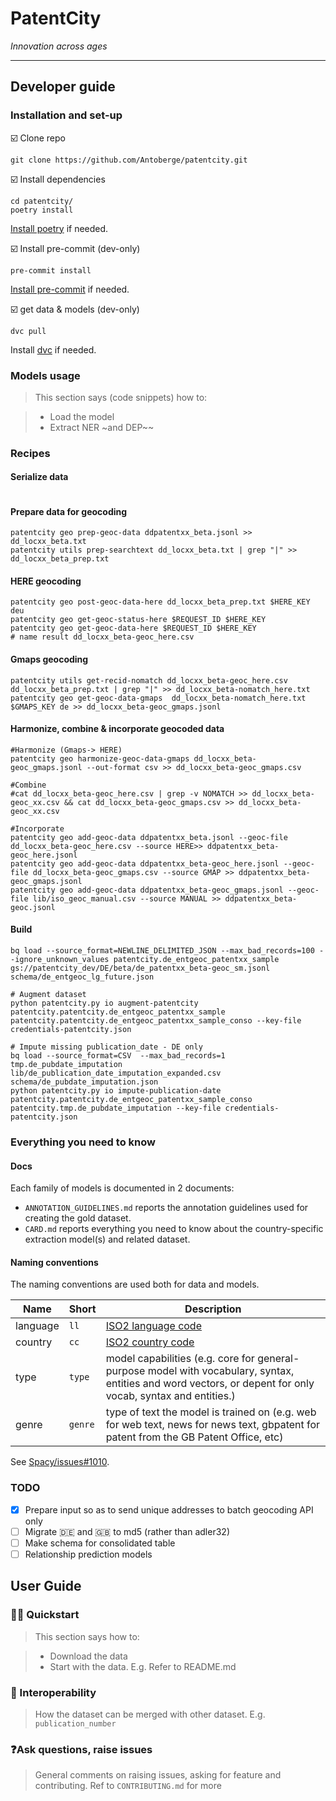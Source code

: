 # PatentCity

*Innovation across ages*

***

## Developer guide

### Installation and set-up


:ballot_box_with_check: Clone repo

```shell script
git clone https://github.com/Antoberge/patentcity.git

```

:ballot_box_with_check: Install dependencies

```shell script
cd patentcity/
poetry install
```

[Install poetry](https://python-poetry.org/) if needed.


:ballot_box_with_check: Install pre-commit (dev-only)

```shell script
pre-commit install
```

[Install pre-commit](https://pre-commit.com) if needed.

:ballot_box_with_check: get data & models (dev-only)

```shell script
dvc pull
```

Install [dvc](https://dvc.org/) if needed.

### Models usage

> This section says (code snippets) how to:

>- Load the model
>- Extract NER ~and DEP~~

### Recipes

#### Serialize data

````shell script

````

#### Prepare data for geocoding

````shell script
patentcity geo prep-geoc-data ddpatentxx_beta.jsonl >> dd_locxx_beta.txt
patentcity utils prep-searchtext dd_locxx_beta.txt | grep "|" >> dd_locxx_beta_prep.txt
````

#### HERE geocoding

````shell script
patentcity geo post-geoc-data-here dd_locxx_beta_prep.txt $HERE_KEY deu
patentcity geo get-geoc-status-here $REQUEST_ID $HERE_KEY
patentcity geo get-geoc-data-here $REQUEST_ID $HERE_KEY
# name result dd_locxx_beta-geoc_here.csv
````

#### Gmaps geocoding

````shell script
patentcity utils get-recid-nomatch dd_locxx_beta-geoc_here.csv dd_locxx_beta_prep.txt | grep "|" >> dd_locxx_beta-nomatch_here.txt
patentcity geo get-geoc-data-gmaps  dd_locxx_beta-nomatch_here.txt $GMAPS_KEY de >> dd_locxx_beta-geoc_gmaps.jsonl
````

#### Harmonize, combine & incorporate geocoded data

```shell script
#Harmonize (Gmaps-> HERE)
patentcity geo harmonize-geoc-data-gmaps dd_locxx_beta-geoc_gmaps.jsonl --out-format csv >> dd_locxx_beta-geoc_gmaps.csv

#Combine
#cat dd_locxx_beta-geoc_here.csv | grep -v NOMATCH >> dd_locxx_beta-geoc_xx.csv && cat dd_locxx_beta-geoc_gmaps.csv >> dd_locxx_beta-geoc_xx.csv

#Incorporate
patentcity geo add-geoc-data ddpatentxx_beta.jsonl --geoc-file dd_locxx_beta-geoc_here.csv --source HERE>> ddpatentxx_beta-geoc_here.jsonl
patentcity geo add-geoc-data ddpatentxx_beta-geoc_here.jsonl --geoc-file dd_locxx_beta-geoc_gmaps.csv --source GMAP >> ddpatentxx_beta-geoc_gmaps.jsonl
patentcity geo add-geoc-data ddpatentxx_beta-geoc_gmaps.jsonl --geoc-file lib/iso_geoc_manual.csv --source MANUAL >> ddpatentxx_beta-geoc.jsonl
```

#### Build

````shell script
bq load --source_format=NEWLINE_DELIMITED_JSON --max_bad_records=100 --ignore_unknown_values patentcity.de_entgeoc_patentxx_sample gs://patentcity_dev/DE/beta/de_patentxx_beta-geoc_sm.jsonl schema/de_entgeoc_lg_future.json

# Augment dataset
python patentcity.py io augment-patentcity patentcity.patentcity.de_entgeoc_patentxx_sample patentcity.patentcity.de_entgeoc_patentxx_sample_conso --key-file credentials-patentcity.json

# Impute missing publication_date - DE only
bq load --source_format=CSV  --max_bad_records=1 tmp.de_pubdate_imputation lib/de_publication_date_imputation_expanded.csv schema/de_pubdate_imputation.json
python patentcity.py io impute-publication-date patentcity.patentcity.de_entgeoc_patentxx_sample_conso patentcity.tmp.de_pubdate_imputation --key-file credentials-patentcity.json
````

### Everything you need to know

#### Docs

Each family of models is documented in 2 documents:

- `ANNOTATION_GUIDELINES.md` reports the annotation guidelines used for creating the gold dataset.
- `CARD.md` reports everything you need to know about the country-specific extraction model(s) and related dataset.


#### Naming conventions

The naming conventions are used both for data and models.

Name| Short| Description
---|---|---
language | `ll` | [ISO2 language code](https://en.wikipedia.org/wiki/ISO_3166-1_alpha-2)
country |`cc` | [ISO2 country code](https://en.wikipedia.org/wiki/ISO_3166-1_alpha-2)
type	| `type` | model capabilities (e.g. core for general-purpose model with vocabulary, syntax, entities and word vectors, or depent for only vocab, syntax and entities.)
genre |	`genre` | type of text the model is trained on (e.g. web for web text, news for news text, gbpatent for patent from the GB Patent Office, etc)

See [Spacy/issues#1010](https://github.com/explosion/spaCy/issues/1010).

### TODO

- [x] Prepare input so as to send unique addresses to batch geocoding API only
- [ ] Migrate :de: and :gb: to md5 (rather than adler32)
- [ ] Make schema for consolidated table
- [ ] Relationship prediction models

## User Guide

### :woman_scientist: Quickstart

> This section says how to:

>- Download the data
>- Start with the data. E.g. Refer to README.md

### 🔀 Interoperability

> How the dataset can be merged with other dataset. E.g. `publication_number`

### ❓Ask questions, raise issues

> General comments on raising issues, asking for feature and contributing. Ref to `CONTRIBUTING.md` for more
